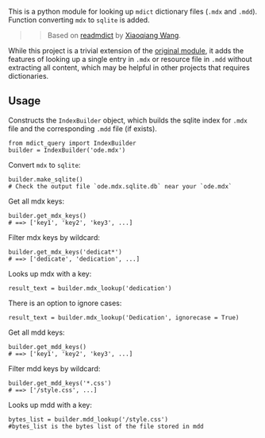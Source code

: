 This is a python module for looking up `mdict` dictionary files (`.mdx` and `.mdd`). Function converting `mdx` to `sqlite` is added.

>>Based on [readmdict](https://bitbucket.org/xwang/mdict-analysis) by [Xiaoqiang Wang](http://bitbucket.org/xwang/).

While this project is a trivial extension of the [original module](https://bitbucket.org/xwang/mdict-analysis), it adds the features of looking up a single entry in `.mdx` or resource file in `.mdd` without extracting all content, which may be helpful in other projects that requires dictionaries.

## Usage

Constructs the `IndexBuilder` object, which builds the sqlite index for `.mdx` file and the corresponding `.mdd` file (if exists).

    from mdict_query import IndexBuilder
    builder = IndexBuilder('ode.mdx')

Convert `mdx` to `sqlite`:  
```
builder.make_sqlite()
# Check the output file `ode.mdx.sqlite.db` near your `ode.mdx`
```


Get all mdx keys:

    builder.get_mdx_keys()
    # ==> ['key1', 'key2', 'key3', ...]

Filter mdx keys by wildcard:

    builder.get_mdx_keys('dedicat*')
    # ==> ['dedicate', 'dedication', ...]

Looks up mdx with a key:

    result_text = builder.mdx_lookup('dedication')

There is an option to ignore cases:

    result_text = builder.mdx_lookup('Dedication', ignorecase = True)
    
Get all mdd keys:

    builder.get_mdd_keys()
    # ==> ['key1', 'key2', 'key3', ...]

Filter mdd keys by wildcard:

    builder.get_mdd_keys('*.css')
    # ==> ['/style.css', ...]
    
Looks up mdd with a key:

    bytes_list = builder.mdd_lookup('/style.css')
    #bytes_list is the bytes list of the file stored in mdd

